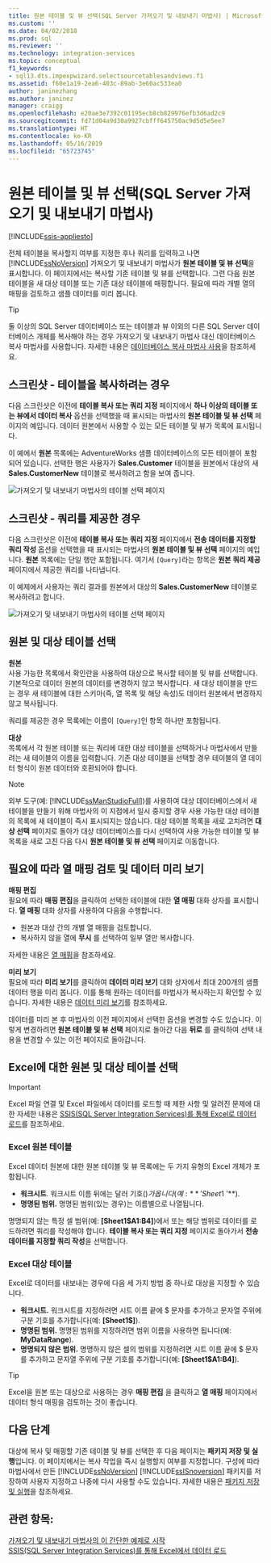 ```yaml
---
title: 원본 테이블 및 뷰 선택(SQL Server 가져오기 및 내보내기 마법사) | Microsoft Docs
ms.custom: ''
ms.date: 04/02/2018
ms.prod: sql
ms.reviewer: ''
ms.technology: integration-services
ms.topic: conceptual
f1_keywords:
- sql13.dts.impexpwizard.selectsourcetablesandviews.f1
ms.assetid: f60e1a19-2ea6-403c-89ab-3e60ac533ea0
author: janinezhang
ms.author: janinez
manager: craigg
ms.openlocfilehash: e20ae3e7392c01195ecb8cb829976efb3d6ad2c9
ms.sourcegitcommit: fd71d04a9d30a9927cbfff645750ac9d5d5e5ee7
ms.translationtype: HT
ms.contentlocale: ko-KR
ms.lasthandoff: 05/16/2019
ms.locfileid: "65723745"
---
```

# <a name="select-source-tables-and-views-sql-server-import-and-export-wizard"></a>원본 테이블 및 뷰 선택(SQL Server 가져오기 및 내보내기 마법사)

[!INCLUDE[ssis-appliesto](../../includes/ssis-appliesto-ssvrpluslinux-asdb-asdw-xxx.md)]


  전체 테이블을 복사할지 여부를 지정한 후나 쿼리를 입력하고 나면 [!INCLUDE[ssNoVersion](../../includes/ssnoversion-md.md)] 가져오기 및 내보내기 마법사가 **원본 테이블 및 뷰 선택**을 표시합니다. 이 페이지에서는 복사할 기존 테이블 및 뷰를 선택합니다. 그런 다음 원본 테이블을 새 대상 테이블 또는 기존 대상 테이블에 매핑합니다. 필요에 따라 개별 열의 매핑을 검토하고 샘플 데이터를 미리 봅니다.

> [!TIP]
> 둘 이상의 SQL Server 데이터베이스 또는 테이블과 뷰 이외의 다른 SQL Server 데이터베이스 개체를 복사해야 하는 경우 가져오기 및 내보내기 마법사 대신 데이터베이스 복사 마법사를 사용합니다. 자세한 내용은 [데이터베이스 복사 마법사 사용](../../relational-databases/databases/use-the-copy-database-wizard.md)을 참조하세요.  
  
## <a name="screen-shot---if-youre-going-to-copy-tables"></a>스크린샷 - 테이블을 복사하려는 경우  
 다음 스크린샷은 이전에 **테이블 복사 또는 쿼리 지정** 페이지에서 **하나 이상의 테이블 또는 뷰에서 데이터 복사** 옵션을 선택했을 때 표시되는 마법사의 **원본 테이블 및 뷰 선택** 페이지의 예입니다. 데이터 원본에서 사용할 수 있는 모든 테이블 및 뷰가 목록에 표시됩니다.
 
이 예에서 **원본** 목록에는 AdventureWorks 샘플 데이터베이스의 모든 테이블이 포함되어 있습니다. 선택한 행은 사용자가 **Sales.Customer** 테이블을 원본에서 대상의 새 **Sales.CustomerNew** 테이블로 복사하려고 함을 보여 줍니다. 
   
 ![가져오기 및 내보내기 마법사의 테이블 선택 페이지](../../integration-services/import-export-data/media/select-tables1.png "가져오기 및 내보내기 마법사의 테이블 선택 페이지")
  
## <a name="screen-shot---if-you-provided-a-query"></a>스크린샷 - 쿼리를 제공한 경우  
 다음 스크린샷은 이전에 **테이블 복사 또는 쿼리 지정** 페이지에서 **전송 데이터를 지정할 쿼리 작성** 옵션을 선택했을 때 표시되는 마법사의 **원본 테이블 및 뷰 선택** 페이지의 예입니다. **원본** 목록에는 단일 행만 포함됩니다. 여기서 `[Query]`라는 항목은 **원본 쿼리 제공** 페이지에서 제공한 쿼리를 나타냅니다.
 
이 예제에서 사용자는 쿼리 결과를 원본에서 대상의 **Sales.CustomerNew** 테이블로 복사하려고 합니다.  
    
 ![가져오기 및 내보내기 마법사의 테이블 선택 페이지](../../integration-services/import-export-data/media/select-tables2.png "가져오기 및 내보내기 마법사의 테이블 선택 페이지")  

## <a name="select-source-and-destination-tables"></a>원본 및 대상 테이블 선택 
**원본**  
사용 가능한 목록에서 확인란을 사용하여 대상으로 복사할 테이블 및 뷰를 선택합니다. 기본적으로 데이터 원본의 데이터를 변경하지 않고 복사합니다. 새 대상 테이블을 만드는 경우 새 테이블에 대한 스키마(즉, 열 목록 및 해당 속성)도 데이터 원본에서 변경하지 않고 복사됩니다.

쿼리를 제공한 경우 목록에는 이름이 `[Query]`인 항목 하나만 포함됩니다. 

**대상**  
 목록에서 각 원본 테이블 또는 쿼리에 대한 대상 테이블을 선택하거나 마법사에서 만들려는 새 테이블의 이름을 입력합니다. 기존 대상 테이블을 선택할 경우 테이블의 열 데이터 형식이 원본 데이터와 호환되어야 합니다.  

> [!NOTE]
> 외부 도구(예:  [!INCLUDE[ssManStudioFull](../../includes/ssmanstudiofull-md.md)])를 사용하여 대상 데이터베이스에서 새 테이블을 만들기 위해 마법사의 이 지점에서 일시 중지할 경우 사용 가능한 대상 테이블의 목록에 새 테이블이 즉시 표시되지는 않습니다. 대상 테이블 목록을 새로 고치려면 **대상 선택** 페이지로 돌아가 대상 데이터베이스를 다시 선택하여 사용 가능한 테이블 및 뷰 목록을 새로 고친 다음 다시 **원본 테이블 및 뷰 선택** 페이지로 이동합니다.  

## <a name="optionally-review-column-mappings-and-preview-data"></a>필요에 따라 열 매핑 검토 및 데이터 미리 보기
**매핑 편집**   
필요에 따라 **매핑 편집**을 클릭하여 선택한 테이블에 대한 **열 매핑** 대화 상자를 표시합니다. **열 매핑** 대화 상자를 사용하여 다음을 수행합니다.
-   원본과 대상 간의 개별 열 매핑을 검토합니다.
-   복사하지 않을 열에 **무시** 를 선택하여 일부 열만 복사합니다.

자세한 내용은 [열 매핑](../../integration-services/import-export-data/column-mappings-sql-server-import-and-export-wizard.md)을 참조하세요.  

**미리 보기**  
필요에 따라 **미리 보기**를 클릭하여 **데이터 미리 보기** 대화 상자에서 최대 200개의 샘플 데이터 행을 미리 봅니다. 이를 통해 원하는 데이터를 마법사가 복사하는지 확인할 수 있습니다. 자세한 내용은 [데이터 미리 보기](../../integration-services/import-export-data/preview-data-dialog-box-sql-server-import-and-export-wizard.md)를 참조하세요.  
  
데이터를 미리 본 후 마법사의 이전 페이지에서 선택한 옵션을 변경할 수도 있습니다. 이렇게 변경하려면 **원본 테이블 및 뷰 선택** 페이지로 돌아간 다음 **뒤로** 를 클릭하여 선택 내용을 변경할 수 있는 이전 페이지로 돌아갑니다.  

## <a name="select-source-and-destination-tables-for-excel"></a>Excel에 대한 원본 및 대상 테이블 선택

> [!IMPORTANT]
> Excel 파일 연결 및 Excel 파일에서 데이터를 로드할 때 제한 사항 및 알려진 문제에 대한 자세한 내용은 [SSIS(SQL Server Integration Services)를 통해 Excel로 데이터 로드](../load-data-to-from-excel-with-ssis.md)를 참조하세요.

### <a name="excel-source-tables"></a>Excel 원본 테이블
Excel 데이터 원본에 대한 원본 테이블 및 뷰 목록에는 두 가지 유형의 Excel 개체가 포함됩니다.
-   **워크시트**. 워크시트 이름 뒤에는 달러 기호($)가 옵니다(예: **'Sheet1$ '**).
-   **명명된 범위.** 명명된 범위(있는 경우)는 이름별으로 나열됩니다.

명명되지 않는 특정 셀 범위(예: **[Sheet1$A1:B4]**)에서 또는 해당 범위로 데이터를 로드하려면 쿼리를 작성해야 합니다. **테이블 복사 또는 쿼리 지정** 페이지로 돌아가서 **전송 데이터를 지정할 쿼리 작성**을 선택합니다.

### <a name="excel-destination-tables"></a>Excel 대상 테이블
Excel로 데이터를 내보내는 경우에 다음 세 가지 방법 중 하나로 대상을 지정할 수 있습니다.
-   **워크시트.** 워크시트를 지정하려면 시트 이름 끝에 $ 문자를 추가하고 문자열 주위에 구분 기호를 추가합니다(예: **[Sheet1$]**).
-   **명명된 범위.** 명명된 범위를 지정하려면 범위 이름을 사용하면 됩니다(예: **MyDataRange**).
-   **명명되지 않은 범위.** 명명하지 않은 셀의 범위를 지정하려면 시트 이름 끝에 $ 문자를 추가하고 문자열 주위에 구분 기호를 추가합니다(예: **[Sheet1$A1:B4]**).

> [!TIP]
> Excel을 원본 또는 대상으로 사용하는 경우 **매핑 편집** 을 클릭하고 **열 매핑** 페이지에서 데이터 형식 매핑을 검토하는 것이 좋습니다. 

## <a name="whats-next"></a>다음 단계  
 대상에 복사 및 매핑할 기존 테이블 및 뷰를 선택한 후 다음 페이지는 **패키지 저장 및 실행**입니다. 이 페이지에서는 복사 작업을 즉시 실행할지 여부를 지정합니다. 구성에 따라 마법사에서 만든 [!INCLUDE[ssNoVersion](../../includes/ssnoversion-md.md)] [!INCLUDE[ssISnoversion](../../includes/ssisnoversion-md.md)] 패키지를 저장하여 사용자 지정하고 나중에 다시 사용할 수도 있습니다. 자세한 내용은 [패키지 저장 및 실행](../../integration-services/import-export-data/save-and-run-package-sql-server-import-and-export-wizard.md)을 참조하세요.
 
 ## <a name="see-also"></a>관련 항목:
[가져오기 및 내보내기 마법사의 이 간단한 예제로 시작](../../integration-services/import-export-data/get-started-with-this-simple-example-of-the-import-and-export-wizard.md)  
[SSIS(SQL Server Integration Services)를 통해 Excel에서 데이터 로드](../load-data-to-from-excel-with-ssis.md)



